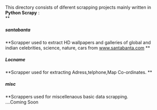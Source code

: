 This directory consists of diferent scrapping projects mainly written in **Python Scrapy** :  
**<h5>santabanta</h5>**Scrapper used to  extract HD  wallpapers and galleries  of global and indian celebrities, science, nature, cars from www.santabanta.com 
**<h5>Locname</h5>**Scrapper used for extracting Adress,telphone,Map Co-ordinates. 
**<h5>misc</h5>**Scrappers used for  miscellenaous basic data scrapping.    
....Coming Soon 

